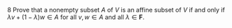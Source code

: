 8 Prove that a nonempty subset $A$ of $V$ is an affine subset of $V$ if and only if $\lambda v+(1-\lambda) w \in A$ for all $v, w \in A$ and all $\lambda \in \mathbf{F}$.
